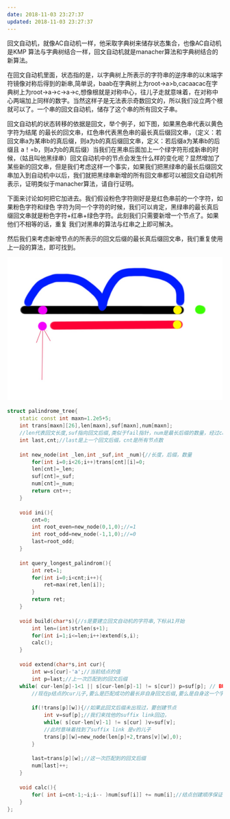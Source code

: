 ```yaml
---
date: 2018-11-03 23:27:37
updated: 2018-11-03 23:27:37
---
```




回文自动机，就像AC自动机一样，他采取字典树来储存状态集合，也像AC自动机是KMP 算法与字典树结合一样，回文自动机就是manacher算法和字典树结合的新算法。

在回文自动机里面，状态指的是，以字典树上所表示的字符串的逆序串的以末端字符镜像对称后得到的新串,简单说，baab在字典树上为root->a>b,cacaacac在字典树上为root->a->c->a->c,想像根就是对称中心，往儿子走就意味着，在对称中心两端加上同样的数字。当然这样子是无法表示奇数回文的，所以我们设立两个根就可以了。一个串的回文自动机，储存了这个串的所有回文子串。

回文自动机的状态转移的依据是回文，举个例子，如下图，如果黑色串代表以黄色字符为结尾 的最长的回文串，红色串代表黑色串的最长真后缀回文串，（定义：若回文串a为某串b的真后缀，则a为b的真后缀回文串，定义：若后缀a为某串b的后缀且 a！=b，则a为b的真后缀）当我们在黑串后面加上一个绿字符形成新串的时候，（姑且叫他黑绿串）回文自动机中的节点会发生什么样的变化呢？显然增加了 某些新的回文串，但是我们考虑这样一个事实，如果我们把黑绿串的最长后缀回文串加入到自动机中以后，我们就把黑绿串新增的所有回文串都可以被回文自动机所表示，证明类似于manacher算法，请自行证明。

下面来讨论如何把它加进去。我们假设粉色字符刚好是是红色串前的一个字符，如果粉色字符和绿色 字符为同一个字符的时候，我们可以肯定，黑绿串的最长真后缀回文串就是粉色字符+红串+绿色字符。此刻我们只需要新增一个节点了。如果他们不相等的话，重复 我们对黑串的算法与红串之上即可解决。

然后我们来考虑新增节点的所表示的回文后缀的最长真后缀回文串，我们重复使用上一段的算法，即可找到。



![](image-2018-03-11-23.27.37.000.png)

```cpp
struct palindrome_tree{
    static const int maxn=1.2e5+5;
    int trans[maxn][26],len[maxn],suf[maxn],num[maxn];
    //len代表回文长度,suf指向回文后缀,类似于fail指针，num是最长后缀的数量，经过calc之后是后缀数量
    int last,cnt;//last是上一个回文后缀，cnt是所有节点数
    
    int new_node(int _len,int _suf,int _num){//长度，后缀，数量
        for(int i=0;i<26;i++)trans[cnt][i]=0;
        len[cnt]=_len;
        suf[cnt]=_suf;
        num[cnt]=_num;
        return cnt++;
    }
    
    void ini(){
        cnt=0;
        int root_even=new_node(0,1,0);//=1
        int root_odd=new_node(-1,1,0);//=0
        last=root_odd;
    }
    
    int query_longest_palindrom(){
        int ret=1;
        for(int i=0;i<cnt;i++){
            ret=max(ret,len[i]);
        }
        return ret;
    }
    
    void build(char*s){//s是要建立回文自动机的字符串,下标从1开始
        int len=(int)strlen(s+1);
        for(int i=1;i<=len;i++)extend(s,i);
        calc();
    }
    
    void extend(char*s,int cur){
        int w=s[cur]-'a';//当前结点的值
        int p=last;//上一次匹配到的回文后缀
    while( cur-len[p]-1<1 || s[cur-len[p]-1] != s[cur]) p=suf[p]; // BUG 数组越界
        //现在p结点的cur儿子,要么是匹配成功的最长非自身回文后缀,要么是自身这一个字符
        
        if(!trans[p][w]){//如果此回文后缀未出现过，要创建节点
            int v=suf[p];//我们来找他的suffix link回边，
            while( s[cur-len[v]-1] != s[cur] )v=suf[v];
            //此时意味着找到了suffix link 是v的儿子
            trans[p][w]=new_node(len[p]+2,trans[v][w],0);
        }
      
        last=trans[p][w];//这一次匹配到的回文后缀
        num[last]++;
    }
    
    void calc(){
        for( int i=cnt-1;~i;i-- )num[suf[i]] += num[i];//结点创建顺序保证了suf[i]<i
    }
};
```